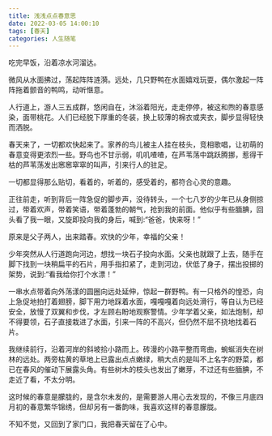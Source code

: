```yaml
---
title: 浅浅点点春意思
date: 2022-03-05 14:00:10
tags: [春天]
categories: 人生随笔
---
```

吃完早饭，沿着凉水河溜达。

微风从水面拂过，荡起阵阵涟漪。远处，几只野鸭在水面嬉戏玩耍，偶尔激起一阵阵拖着颤音的鸭鸣，动听惬意。

人行道上，游人三五成群，悠闲自在，沐浴着阳光，走走停停，被这和煦的春意感染，面带桃花。人们已经脱下厚重的冬装，换上较薄的棉衣或夹衣，脚步显得轻快而洒脱。

春天来了，一切都欢快起来了。家养的鸟儿被主人挂在枝头，竞相歌唱，让初萌的春意变得更浓烈一些。野鸟也不甘示弱，叽叽喳喳，在芦苇荡中跳跃腾挪，惹得干枯的芦苇荡发出窸窸窣窣的叫声，引来行人的驻足。

一切都显得那么贴切，看着的，听着的，感受着的，都符合心灵的意趣。

正往前走，听到背后一阵急促的脚步声，没待转头，一个七八岁的少年已从身侧掠过，带着欢声，带着笑语，带着蓬勃的朝气，抢到我的前面。他似乎有些腼腆，回头看了我一眼，又旋即投向我的身后，喊到:“爸爸，快来呀！”

原来是父子两人，出来踏春。欢快的少年，幸福的父亲！

少年突然从人行道跑向河边，想找一块石子投向水面。父亲也就跟了上去，随手在脚下找到一块稍扁平的石片，用手指扣紧了，走到河边，伏低了身子，摆出投掷的架势，说到:“看我给你打个水漂！”

一串水点带着向外荡漾的圆圈向远处延伸，惊起一群野鸭。有一只格外的惶恐，向上急促地拍打着翅膀，脚下用力地踩着水面，嘎嘎嘎着向远处滑行，等自认为已经安全，放慢了双翼和步伐，才左顾右盼地观察警情。少年学着父亲，如法炮制，却不得要领，石子直接栽进了水面，引来一阵的不高兴，但仍然不屈不挠地找着石片。

我继续前行，沿着河岸的斜坡拾小路而上。砖漫的小路平整而弯曲，蜿蜒消失在树林的远处。两旁枯黄的草地上已露出点点嫩绿，稍大点的是叫不上名字的野菜，都已在春风的催动下展露头角。有些树木的枝头也发出了嫩芽，不过还有些腼腆，不走近了看，不太分明。

这时候的春意是朦胧的，是含尔未发的，是需要游人用心去发现的，不像三月底四月初的春意繁华锦绣，但却另有一番韵味，我喜欢这样的春意朦胧。

不知不觉，又回到了家门口，我把春天留在了心中。